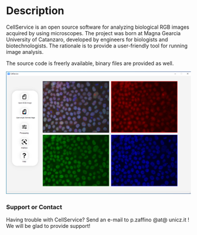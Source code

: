 # Description

CellService is an open source software for analyzing biological RGB images acquired by using microscopes.
The project was born at Magna Gearcia University of Catanzaro, developed by engineers for biologists and biotechnologists.
The rationale is to provide a user-friendly tool for running image analysis.

The source code is freerly available, binary files are provided as well.

![screenshot](https://raw.githubusercontent.com/pzaffino/CellService/main/docs/CellService_mainwindow.png?token=ABAP27SPP2R76R3G3WNRK23A2CTDG)


### Support or Contact

Having trouble with CellService? Send an e-mail to p.zaffino @at@ unicz.it ! We will be glad to provide support!
